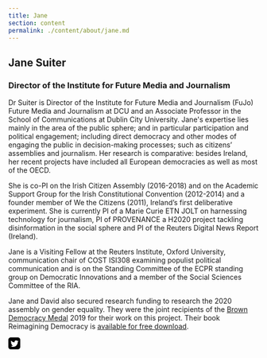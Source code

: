 ```yaml
---
title: Jane
section: content
permalink: ./content/about/jane.md
---
```

## Jane Suiter

### Director of the Institute for Future Media and Journalism

Dr Suiter is Director of the Institute for Future Media and Journalism (FuJo) Future Media and Journalism at DCU and an Associate Professor in the School of Communications at Dublin City University. Jane's expertise lies mainly in the area of the public sphere; and in particular participation and political engagement; including direct democracy and other modes of engaging the public in decision-making processes; such as citizens’ assemblies and journalism. Her research is comparative: besides Ireland, her recent projects have included all European democracies as well as most of the OECD.

She is co-PI on the Irish Citizen Assembly (2016-2018) and on the Academic Support Group for the Irish Constitutional Convention (2012-2014) and a founder member of We the Citizens (2011), Ireland’s first deliberative experiment. She is currently PI of a Marie Curie ETN JOLT on harnessing technology for journalism, PI of PROVENANCE a H2020 project tackling disinformation in the social sphere and PI of the Reuters Digital News Report (Ireland).

Jane is a Visiting Fellow at the Reuters Institute, Oxford University, communication chair of COST ISI308 examining populist political communication and is on the Standing Committee of the ECPR standing group on Democratic Innovations and a member of the Social Sciences Committee of the RIA.

Jane and David also secured research funding to research the 2020 assembly on gender equality. They were the joint recipients of the <a href="https://news.psu.edu/story/562496/2019/03/13/impact/irish-citizens-assembly-project-receive-2019-brown-democracy-medal" target="_blank">Brown Democracy Medal</a> 2019 for their work on this project. Their book Reimagining Democracy is <a href="https://www.cornellpress.cornell.edu/book/9781501749339/reimagining-democracy/#bookTabs=1" target="_blank">available for free download</a>.

<a href="https://twitter.com/JaneSuit" aria-label="Jane on Twitter" target="_blank">
              <svg xmlns="http://www.w3.org/2000/svg" width="24" height="24" viewBox="0 0 24 24"><path d="M19 0h-14c-2.761 0-5 2.239-5 5v14c0 2.761 2.239 5 5 5h14c2.762 0 5-2.239 5-5v-14c0-2.761-2.238-5-5-5zm-.139 9.237c.209 4.617-3.234 9.765-9.33 9.765-1.854 0-3.579-.543-5.032-1.475 1.742.205 3.48-.278 4.86-1.359-1.437-.027-2.649-.976-3.066-2.28.515.098 1.021.069 1.482-.056-1.579-.317-2.668-1.739-2.633-3.26.442.246.949.394 1.486.411-1.461-.977-1.875-2.907-1.016-4.383 1.619 1.986 4.038 3.293 6.766 3.43-.479-2.053 1.08-4.03 3.199-4.03.943 0 1.797.398 2.395 1.037.748-.147 1.451-.42 2.086-.796-.246.767-.766 1.41-1.443 1.816.664-.08 1.297-.256 1.885-.517-.439.656-.996 1.234-1.639 1.697z"/></svg>
            </a>
